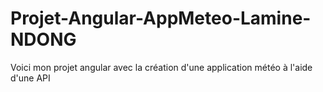 # Projet-Angular-AppMeteo-Lamine-NDONG
Voici mon projet angular avec la création d'une application météo à l'aide d'une API
